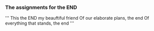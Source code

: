 
### The assignments for the END

'''
This the END my beauftiful friend
Of our elaborate plans, the end
Of everything that stands, the end
'''
